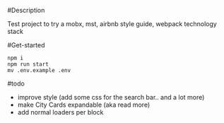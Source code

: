 
#Description

Test project to try a mobx, mst, airbnb style guide, webpack technology stack

#Get-started

```
npm i
npm run start
mv .env.example .env
```

#todo
 - improve style (add some css for the search bar.. and a lot more)
 - make City Cards expandable (aka read more)
 - add normal loaders per block
 